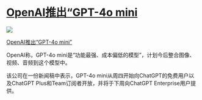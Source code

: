# [OpenAI推出“GPT-4o mini](https://github.com/myogg/meek/issues/79)

![](https://pic.imgdb.cn/item/66992aa8d9c307b7e9f25b3f.jpg)

[OpenAI推出“GPT-4o mini”](https://www.cnbc.com/2024/07/18/openai-4o-mini-model-announced.html)

OpenAI称，GPT-4o mini是“功能最强、成本偏低的模型”，计划今后整合图像、视频、音频到这个模型中。

该公司在一份新闻稿中表示，GPT-4o mini从周四开始向ChatGPT的免费用户以及ChatGPT Plus和Team订阅者开放，并将于下周向ChatGPT Enterprise用户提供。
